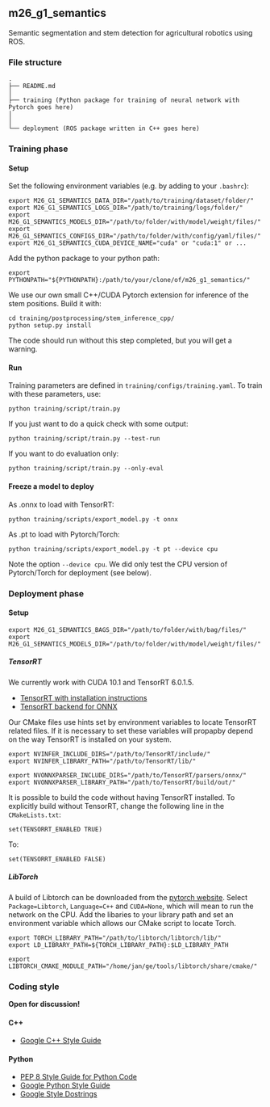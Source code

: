 ## m26_g1_semantics

Semantic segmentation and stem detection for agricultural robotics using ROS.

### File structure

```
.
├── README.md
│
├── training (Python package for training of neural network with Pytorch goes here)
│
│
└── deployment (ROS package written in C++ goes here)

```

### Training phase

#### Setup

Set the following environment variables (e.g. by adding to your `.bashrc`):

```
export M26_G1_SEMANTICS_DATA_DIR="/path/to/training/dataset/folder/"
export M26_G1_SEMANTICS_LOGS_DIR="/path/to/training/logs/folder/"
export M26_G1_SEMANTICS_MODELS_DIR="/path/to/folder/with/model/weight/files/"
export M26_G1_SEMANTICS_CONFIGS_DIR="/path/to/folder/with/config/yaml/files/"
export M26_G1_SEMANTICS_CUDA_DEVICE_NAME="cuda" or "cuda:1" or ...
```

Add the python package to your python path:

```
export PYTHONPATH="${PYTHONPATH}:/path/to/your/clone/of/m26_g1_semantics/"
```

We use our own small C++/CUDA Pytorch extension for inference of the stem positions. Build it with:

```
cd training/postprocessing/stem_inference_cpp/
python setup.py install
```

The code should run without this step completed, but you will get a warning.

#### Run

Training parameters are defined in `training/configs/training.yaml`. To train with these parameters, use:

```
python training/script/train.py
```

If you just want to do a quick check with some output:

```
python training/script/train.py --test-run
```

If you want to do evaluation only:

```
python training/script/train.py --only-eval
```

#### Freeze a model to deploy

As .onnx to load with TensorRT:

```
python training/scripts/export_model.py -t onnx
```

As .pt to load with Pytorch/Torch:

```
python training/scripts/export_model.py -t pt --device cpu
```

Note the option `--device cpu`. We did only test the CPU version of Pytorch/Torch for deployment (see below).

### Deployment phase

#### Setup

```
export M26_G1_SEMANTICS_BAGS_DIR="/path/to/folder/with/bag/files/"
export M26_G1_SEMANTICS_MODELS_DIR="/path/to/folder/with/model/weight/files/"
```

##### TensorRT

We currently work with CUDA 10.1 and TensorRT 6.0.1.5.

* [TensorRT with installation instructions](https://github.com/NVIDIA/TensorRT)
* [TensorRT backend for ONNX](https://github.com/onnx/onnx-tensorrt)

Our CMake files use hints set by environment variables to locate TensorRT related files.
If it is necessary to set these variables will propapby depend on the way TensorRT is installed on your system.

```
export NVINFER_INCLUDE_DIRS="/path/to/TensorRT/include/"
export NVINFER_LIBRARY_PATH="/path/to/TensorRT/lib/"

export NVONNXPARSER_INCLUDE_DIRS="/path/to/TensorRT/parsers/onnx/"
export NVONNXPARSER_LIBRARY_PATH="/path/to/TensorRT/build/out/"
```

It is possible to build the code without having TensorRT installed. To explicitly build without TensorRT,
change the following line in the `CMakeLists.txt`:

```
set(TENSORRT_ENABLED TRUE)
```

To:

```
set(TENSORRT_ENABLED FALSE)
```

##### LibTorch

A build of Libtorch can be downloaded from the [pytorch website](https://pytorch.org/).
Select `Package=Libtorch`, `Language=C++` and `CUDA=None`, which will mean to run the network
on the CPU. Add the libaries to your library path and set an environment variable which allows
our CMake script to locate Torch.

```
export TORCH_LIBRARY_PATH="/path/to/libtorch/libtorch/lib/"
export LD_LIBRARY_PATH=${TORCH_LIBRARY_PATH}:$LD_LIBRARY_PATH

export LIBTORCH_CMAKE_MODULE_PATH="/home/jan/ge/tools/libtorch/share/cmake/"
```

### Coding style

**Open for discussion!**

#### C++

* [Google C++ Style Guide](https://google.github.io/styleguide/cppguide.html)

#### Python

* [PEP 8 Style Guide for Python Code](https://www.python.org/dev/peps/pep-0008/)
* [Google Python Style Guide](https://github.com/google/styleguide/blob/gh-pages/pyguide.md)
* [Google Style Dostrings](https://github.com/google/styleguide/blob/gh-pages/pyguide.md#38-comments-and-docstrings)
